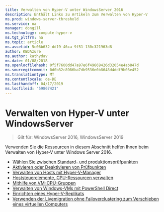 ```yaml
---
title: Verwalten von Hyper-V unter WindowsServer 2016
description: Enthält Links zu Artikeln zum Verwalten von Hyper-V
ms.prod: windows-server-threshold
ms.service: na
manager: dongill
ms.technology: compute-hyper-v
ms.tgt_pltfrm: na
ms.topic: article
ms.assetid: 5c06b632-dd19-46ca-9f51-130c321963d8
author: KBDAzure
ms.author: kathydav
ms.date: 01/08/2018
ms.openlocfilehash: 0f5f7600dd47a97e6f49669426d32054e4ab847d
ms.sourcegitcommit: 0d0b32c8986ba7db9536e0b8648d4ddf9b03e452
ms.translationtype: MT
ms.contentlocale: de-DE
ms.lasthandoff: 04/17/2019
ms.locfileid: "59867421"
---
```

# <a name="manage-hyper-v-on-windows-server"></a>Verwalten von Hyper-V unter WindowsServer

>Gilt für: WindowsServer 2016, WindowsServer 2019

Verwenden Sie die Ressourcen in diesem Abschnitt helfen Ihnen beim Verwalten von Hyper-V unter Windows Server 2016.

- [Wählen Sie zwischen Standard- und produktionsprüfpunkten](Choose-between-standard-or-production-checkpoints-in-Hyper-V.md)  
- [Aktivieren oder Deaktivieren von Prüfpunkten](Enable-or-disable-checkpoints-in-Hyper-V.md) 
- [Verwalten von Hosts mit Hyper-V-Manager](Remotely-manage-Hyper-V-hosts.md)
- [Hoststeuerelemente, CPU-Ressourcen verwalten](manage-hyper-v-minroot-2016.md)
- [Mithilfe von VM-CPU-Gruppen](manage-hyper-v-cpugroups.md)
- [Verwalten von Windows-VMs mit PowerShell Direct](Manage-Windows-virtual-machines-with-PowerShell-Direct.md)  
- [Einrichten eines Hyper-V-Replikats](Set-up-Hyper-V-Replica.md)
- [Verwenden der Livemigration ohne Failoverclustering zum Verschieben eines virtuellen Computers](Use-live-migration-without-Failover-Clustering-to-move-a-virtual-machine.md)
  


